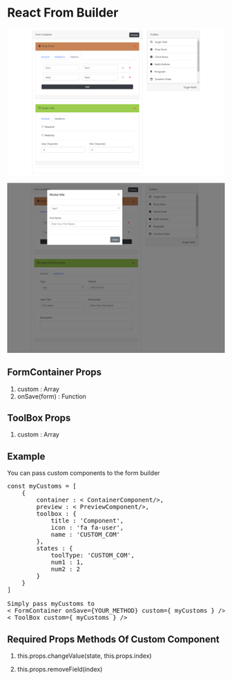 # React From Builder

![](zrfb-screenshot-1.png)

![](zrfb-screenshot-2.png)


## FormContainer Props
1. custom : Array
2. onSave(form) : Function

## ToolBox Props
1. custom : Array

## Example
You can pass custom components to the form builder
<pre>
const myCustoms = [
    {
        container : &lt ContainerComponent/&gt,
        preview : &lt PreviewComponent/&gt,
        toolbox : {
            title : 'Component',
            icon : 'fa fa-user',
            name : 'CUSTOM_COM'
        },
        states : {
            toolType: 'CUSTOM_COM',
            num1 : 1,
            num2 : 2
        }
    }
]

Simply pass myCustoms to
&lt FormContainer onSave={YOUR_METHOD} custom={ myCustoms } /&gt
&lt ToolBox custom={ myCustoms } /&gt
</pre>

## Required Props Methods Of Custom Component

1. this.props.changeValue(state, this.props.index)

2. this.props.removeField(index)

